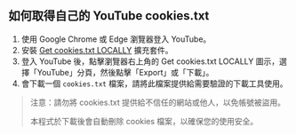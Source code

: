 ## 如何取得自己的 YouTube cookies.txt

1. 使用 Google Chrome 或 Edge 瀏覽器登入 YouTube。
2. 安裝 [Get cookies.txt LOCALLY](https://chromewebstore.google.com/detail/get-cookiestxt-locally/cclelndahbckbenkjhflpdbgdldlbecc) 擴充套件。
3. 登入 YouTube 後，點擊瀏覽器右上角的 Get cookies.txt LOCALLY 圖示，選擇「YouTube」分頁，然後點擊「Export」或「下載」。
4. 會下載一個 `cookies.txt` 檔案，請將此檔案提供給需要驗證的下載工具使用。

> 注意：請勿將 cookies.txt 提供給不信任的網站或他人，以免帳號被盜用。
>
> 本程式於下載後會自動刪除 cookies 檔案，以確保您的使用安全。

